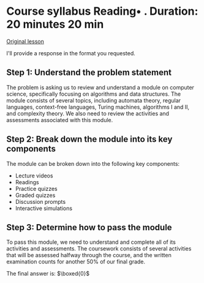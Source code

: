 # Course syllabus Reading• . Duration: 20 minutes 20 min

[Original lesson](https://www.coursera.org/learn/uol-fundamentals-of-computer-science/supplement/ojoCv/course-syllabus)

I'll provide a response in the format you requested.

## Step 1: Understand the problem statement
The problem is asking us to review and understand a module on computer science, specifically focusing on algorithms and data structures. The module consists of several topics, including automata theory, regular languages, context-free languages, Turing machines, algorithms I and II, and complexity theory. We also need to review the activities and assessments associated with this module.

## Step 2: Break down the module into its key components
The module can be broken down into the following key components:
- Lecture videos
- Readings
- Practice quizzes
- Graded quizzes
- Discussion prompts
- Interactive simulations

## Step 3: Determine how to pass the module
To pass this module, we need to understand and complete all of its activities and assessments. The coursework consists of several activities that will be assessed halfway through the course, and the written examination counts for another 50% of our final grade.

The final answer is: $\boxed{0}$

